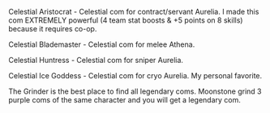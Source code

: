 Celestial Aristocrat - Celestial com for contract/servant Aurelia. I made this com EXTREMELY powerful (4 team stat boosts &  +5 points on 8 skills) because it requires co-op.

Celestial Blademaster - Celestial com for melee Athena.

Celestial Huntress - Celestial com for sniper Aurelia.

Celestial Ice Goddess - Celestial com for cryo Aurelia. My personal favorite.

The Grinder is the best place to find all legendary coms. Moonstone grind 3 purple coms of the same character and you will get a legendary com.

